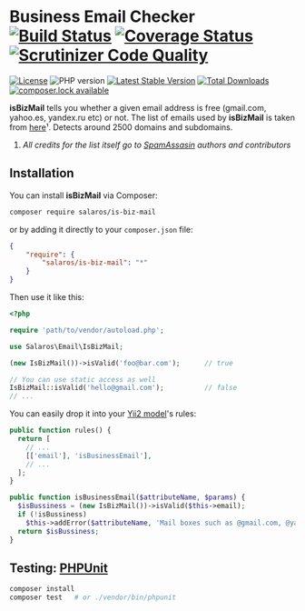 Business Email Checker
[![Build Status](https://travis-ci.org/salaros/is-biz-mail-php.svg?branch=master)](https://travis-ci.org/salaros/is-biz-mail-php)
[![Coverage Status](https://coveralls.io/repos/github/salaros/is-biz-mail-php/badge.svg?branch=master)](https://coveralls.io/github/salaros/is-biz-mail-php?branch=master)
[![Scrutinizer Code Quality](https://scrutinizer-ci.com/g/salaros/is-biz-mail-php/badges/quality-score.png?b=master)](https://scrutinizer-ci.com/g/salaros/is-biz-mail-php/?branch=master)
=======================
[![License](https://poser.pugx.org/salaros/is-biz-mail/license)](https://packagist.org/packages/salaros/is-biz-mail)
![PHP version](https://img.shields.io/badge/PHP%20version-5.4.+%20|%207.0+-blue.svg)
[![Latest Stable Version](https://poser.pugx.org/salaros/is-biz-mail/version)](https://packagist.org/packages/salaros/is-biz-mail)
[![Total Downloads](https://poser.pugx.org/salaros/is-biz-mail/downloads)](https://packagist.org/packages/salaros/is-biz-mail)
[![composer.lock available](https://poser.pugx.org/salaros/is-biz-mail/composerlock)](https://packagist.org/packages/salaros/is-biz-mail)

**isBizMail** tells you whether a given email address is free (gmail.com, yahoo.es, yandex.ru etc) or not.
The list of emails used by **isBizMail** is taken from [here](http://svn.apache.org/repos/asf/spamassassin/trunk/rules/20_freemail_domains.cf)¹.
Detects around 2500 domains and subdomains.

1) *All credits for the list itself go to [SpamAssasin](https://spamassassin.apache.org/) authors and contributors*

## Installation

You can install **isBizMail** via Composer:

```bash
composer require salaros/is-biz-mail
```

or by adding it directly to your `composer.json` file:

```json
{
    "require": {
        "salaros/is-biz-mail": "*"
    }
}
```

Then use it like this:

```php
<?php

require 'path/to/vendor/autoload.php';

use Salaros\Email\IsBizMail;

(new IsBizMail())->isValid('foo@bar.com');      // true

// You can use static access as well
IsBizMail::isValid('hello@gmail.com');          // false
// ...
```

You can easily drop it into your [Yii2 model](https://www.yiiframework.com/doc/guide/2.0/en/input-validation#declaring-rules)'s rules:

```php
public function rules() {
  return [
    // ...
    [['email'], 'isBusinessEmail'],
    // ...
  ];
}

public function isBusinessEmail($attributeName, $params) {
  $isBussiness = (new IsBizMail())->isValid($this->email);
  if (!isBussiness)
    $this->addError($attributeName, 'Mail boxes such as @gmail.com, @yahoo.com etc are not allowed!');
  return $isBussiness;
}
```

## Testing: [PHPUnit](https://phpunit.de/)

```bash
composer install
composer test   # or ./vendor/bin/phpunit
```
